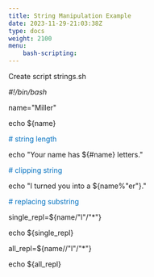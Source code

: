 ```yaml
---
title: String Manipulation Example
date: 2023-11-29-21:03:38Z
type: docs 
weight: 2100
menu: 
    bash-scripting:
---
```



Create script strings.sh

_#!/bin/bash_

name="Miller"

echo ${name}

<span style="color:#0070C0"># string length</span>

echo "Your name has ${#name} letters."

<span style="color:#0070C0"># clipping string</span>

echo "I turned you into a ${name%"er"}."

<span style="color:#0070C0"># replacing substring</span>

single_repl=${name/"l"/"*"}

echo ${single_repl}

all_repl=${name//"l"/"*"}

echo ${all_repl}

